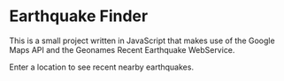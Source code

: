 Earthquake Finder
=================

This is a small project written in JavaScript that makes use of the Google Maps API and the Geonames Recent Earthquake WebService.

Enter a location to see recent nearby earthquakes.
